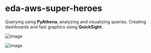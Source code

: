 # eda-aws-super-heroes

Querying using **PyAthena**, analyzing and visualizing queries. Creating dashboards and fast graphics using **QuickSight**. 

![image](https://user-images.githubusercontent.com/42489236/152004405-c17946b7-18a9-4c8b-96e1-ee567f478352.png)

![image](https://user-images.githubusercontent.com/42489236/152004355-de1fd962-ea1a-4295-888b-fc72b15bfb24.png)


